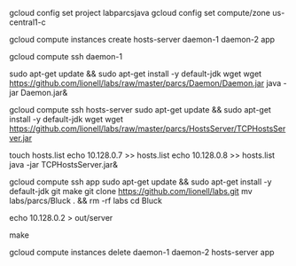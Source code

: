 gcloud config set project labparcsjava
gcloud config set compute/zone us-central1-c

gcloud compute instances create hosts-server daemon-1 daemon-2 app

gcloud compute ssh daemon-1

sudo apt-get update && sudo apt-get install -y default-jdk wget
wget https://github.com/lionell/labs/raw/master/parcs/Daemon/Daemon.jar
java -jar Daemon.jar&

gcloud compute ssh hosts-server
sudo apt-get update && sudo apt-get install -y default-jdk wget
wget https://github.com/lionell/labs/raw/master/parcs/HostsServer/TCPHostsServer.jar


touch hosts.list
echo 10.128.0.7 >> hosts.list
echo 10.128.0.8 >> hosts.list
java -jar TCPHostsServer.jar&

gcloud compute ssh app
sudo apt-get update && sudo apt-get install -y default-jdk git make
git clone https://github.com/lionell/labs.git
mv labs/parcs/Bluck . && rm -rf labs
cd Bluck

echo 10.128.0.2 > out/server

make


gcloud compute instances delete daemon-1 daemon-2 hosts-server app